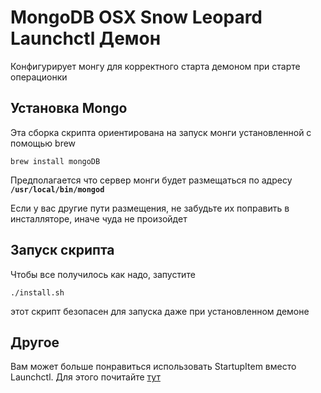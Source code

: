 MongoDB OSX Snow Leopard Launchctl Демон
===

Конфигурирует монгу для корректного старта демоном при старте операционки

Установка Mongo
---

Эта сборка скрипта ориентирована на запуск монги установленной с помощью brew

    brew install mongoDB

Предполагается что сервер монги будет размещаться по адресу **`/usr/local/bin/mongod`**

Если у вас другие пути размещения, не забудьте их поправить в инсталляторе, иначе чуда не произойдет


Запуск скрипта
---

Чтобы все получилось как надо, запустите

    ./install.sh

этот скрипт безопасен для запуска даже при установленном демоне

Другое
---

Вам может больше понравиться использовать StartupItem вместо Launchctl. Для этого почитайте [тут](http://github.com/bratta/mongodb-mac-startup)